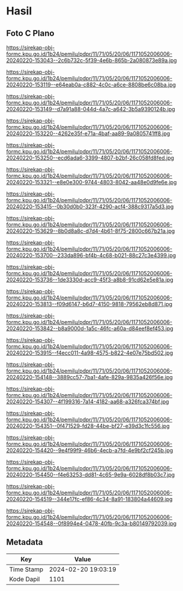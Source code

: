 # Hasil

## Foto C Plano

https://sirekap-obj-formc.kpu.go.id/1b24/pemilu/pdpr/11/71/05/20/06/1171052006006-20240220-153043--2c6b732c-5f39-4e6b-865b-2a080873e89a.jpg

https://sirekap-obj-formc.kpu.go.id/1b24/pemilu/pdpr/11/71/05/20/06/1171052006006-20240220-153119--e64eab0a-c882-4c0c-a6ce-8808be6c08ba.jpg

https://sirekap-obj-formc.kpu.go.id/1b24/pemilu/pdpr/11/71/05/20/06/1171052006006-20240220-153149--d7a91a88-044d-4a7c-a642-3b5a9390124b.jpg

https://sirekap-obj-formc.kpu.go.id/1b24/pemilu/pdpr/11/71/05/20/06/1171052006006-20240220-153220--4262e35f-e71a-4baf-aa89-9a0805741ff8.jpg

https://sirekap-obj-formc.kpu.go.id/1b24/pemilu/pdpr/11/71/05/20/06/1171052006006-20240220-153250--ecd6ada6-3399-4807-b2bf-26c058fd8fed.jpg

https://sirekap-obj-formc.kpu.go.id/1b24/pemilu/pdpr/11/71/05/20/06/1171052006006-20240220-153321--e8e0e300-9744-4803-8042-aa48e0d9fe6e.jpg

https://sirekap-obj-formc.kpu.go.id/1b24/pemilu/pdpr/11/71/05/20/06/1171052006006-20240220-153415--0b30d0b0-323f-4290-acf4-388c9317a5d3.jpg

https://sirekap-obj-formc.kpu.go.id/1b24/pemilu/pdpr/11/71/05/20/06/1171052006006-20240220-153629--8b0d8a8c-d7d4-4b61-8f75-2800c667b21a.jpg

https://sirekap-obj-formc.kpu.go.id/1b24/pemilu/pdpr/11/71/05/20/06/1171052006006-20240220-153700--233da896-bf4b-4c68-b021-88c27c3e4399.jpg

https://sirekap-obj-formc.kpu.go.id/1b24/pemilu/pdpr/11/71/05/20/06/1171052006006-20240220-153736--1de3330d-acc9-45f3-a8b8-91cd62e5e81a.jpg

https://sirekap-obj-formc.kpu.go.id/1b24/pemilu/pdpr/11/71/05/20/06/1171052006006-20240220-153813--f09d6147-b6d7-4150-9818-79562eb8d871.jpg

https://sirekap-obj-formc.kpu.go.id/1b24/pemilu/pdpr/11/71/05/20/06/1171052006006-20240220-153842--b8a9000d-1a5c-46fc-a60a-d84eef8ef453.jpg

https://sirekap-obj-formc.kpu.go.id/1b24/pemilu/pdpr/11/71/05/20/06/1171052006006-20240220-153915--f4ecc011-4a98-4575-b822-4e07e75bd502.jpg

https://sirekap-obj-formc.kpu.go.id/1b24/pemilu/pdpr/11/71/05/20/06/1171052006006-20240220-154148--3889cc57-7ba1-4afe-829a-9835a426f56e.jpg

https://sirekap-obj-formc.kpu.go.id/1b24/pemilu/pdpr/11/71/05/20/06/1171052006006-20240220-154307--4f199316-7a14-4182-aa68-a326fca374bf.jpg

https://sirekap-obj-formc.kpu.go.id/1b24/pemilu/pdpr/11/71/05/20/06/1171052006006-20240220-154351--0f471529-fd28-44be-bf27-e39d3c1fc556.jpg

https://sirekap-obj-formc.kpu.go.id/1b24/pemilu/pdpr/11/71/05/20/06/1171052006006-20240220-154420--9e4f99f9-46b6-4ecb-a7fd-4e9bf2cf245b.jpg

https://sirekap-obj-formc.kpu.go.id/1b24/pemilu/pdpr/11/71/05/20/06/1171052006006-20240220-154450--f4e63253-dd81-4c65-9e9a-6028df8b03c7.jpg

https://sirekap-obj-formc.kpu.go.id/1b24/pemilu/pdpr/11/71/05/20/06/1171052006006-20240220-154519--344e17fc-ef86-4c34-8a91-183804a44609.jpg

https://sirekap-obj-formc.kpu.go.id/1b24/pemilu/pdpr/11/71/05/20/06/1171052006006-20240220-154548--0f8994e4-0478-40fb-9c3a-b80149792039.jpg


## Metadata

| Key        | Value               |
| ---------- | ------------------- |
| Time Stamp | 2024-02-20 19:03:19 |
| Kode Dapil | 1101                |



